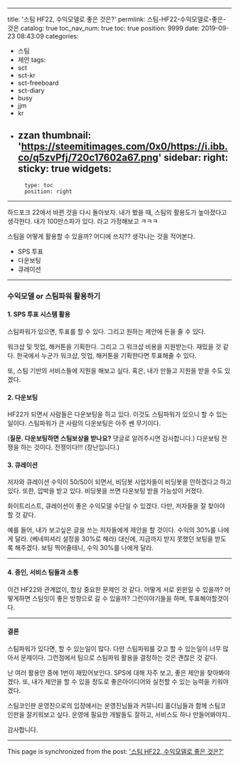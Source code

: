 
---
title: '스팀 HF22, 수익모델로 좋은 것은?'
permlink: 스팀-HF22-수익모델로-좋은-것은
catalog: true
toc_nav_num: true
toc: true
position: 9999
date: 2019-09-23 08:43:09
categories:
- 스팀
- 제안
tags:
- sct
- sct-kr
- sct-freeboard
- sct-diary
- busy
- jjm
- kr
- zzan
thumbnail: 'https://steemitimages.com/0x0/https://i.ibb.co/q5zvPfj/720c17602a67.png'
sidebar:
    right:
        sticky: true
widgets:
    -
        type: toc
        position: right
---


하드포크 22에서 바뀐 것을 다시 돌아보자. 내가 봤을 때, 스팀의 활용도가 높아졌다고 생각한다. 내가 100만스파가 있다. 라고 가정해보고 ㅋㅋㅋ

스팀을 어떻게 활용할 수 있을까? 어디에 쓰지?? 생각나는 것을 적어본다.

* SPS 투표
* 다운보팅
* 큐레이션

---

### 수익모델 or 스팀파워 활용하기

#### 1. SPS 투표 시스템 활용

스팀파워가 있으면, 투표를 할 수 있다. 그리고 원하는 제안에 돈을 줄 수 있다.


워크샵 및 밋업, 해커톤을 기획한다. 그리고 그 워크샵 비용을 지원받는다. 재밌을 것 같다. 한국에서 누군가 워크샵, 밋업, 해커톤을 기획한다면 투표해줄 수 있다.

또, 스팀 기반의 서비스들에 지원을 해보고 싶다. 혹은, 내가 만들고 지원을 받을 수도 있겠다.

#### 2. 다운보팅

HF22가 되면서 사람들은 다운보팅을 하고 있다. 이것도 스팀파워가 있으니 할 수 있는 일이다. 스팀파워가 큰 사람의 다운보팅은 아주 쎈 무기이다.

(**질문. 다운보팅하면 스팀보상을 받나요?** 댓글로 알려주시면 감사합니다.)
다운보팅 전쟁을 하는 것이다. 전쟁이다!!! (장난입니다.)

#### 3. 큐레이션

저자와 큐레이션 수익이 50/50이 되면서, 비딩봇 사업자들이 비딩봇을 안하겠다고 하고 있다. 또한, 압박을 받고 있다. 비딩봇을 쓰면 다운보팅 받을 가능성이 커졌다. 

화이트리스트, 큐레이션이 좋은 수익모델 수단일 수 있겠다. 다만, 저자들을 잘 찾아야 할 것 같다.

예를 들어, 내가 보고싶은 글을 쓰는 저자들에게 제안을 할 것이다. 수익의 30%를 나에게 달라. (베네피셔리 설정을 30%로 해라) 대신에, 지금까지 받지 못했던 보팅을 받도록 해주겠다. 보팅 찍어줄테니, 수익 30%를 나에게 달라.


------

#### 4. 증인, 서비스 팀들과 소통

이건 HF22와 관계없이, 항상 중요한 문제인 것 같다.
어떻게 서로 윈윈일 수 있을까? 어떻게하면 스팀잇이 좋은 방향으로 갈 수 있을까? 그런이야기들을 하며, 투표해야할것이다.


----


#### 결론

스팀파워가 있다면, 할 수 있는일이 많다. 다만 스팀파워를 갖고 할 수 있는일이 너무 많아서 문제이다. 그런점에서 팀으로 스팀파워 활용을 결정하는 것은 괜찮은 것 같다.

난 여러 활용안 중에 1번이 재밌어보인다. SPS에 대해 자주 보고, 좋은 제안을 찾아봐야겠다. 또, 내가 제안을 할 수 있을 정도로 좋은아이디어와 실천할 수 있는 능력을 키워야겠다.

스팀코인판 운영진으로의 입장에서는 운영진님들과 커뮤니티 홀더님들과 함께 스팀코인판을 잘키워보고 싶다. 운영에 필요한 개발들도 잘하고, 서비스도 하나 만들어봐야지.. 



감사합니다.

- - -

This page is synchronized from the post: ['스팀 HF22, 수익모델로 좋은 것은?'](https://steempeak.com/@jacobyu/hf22)
